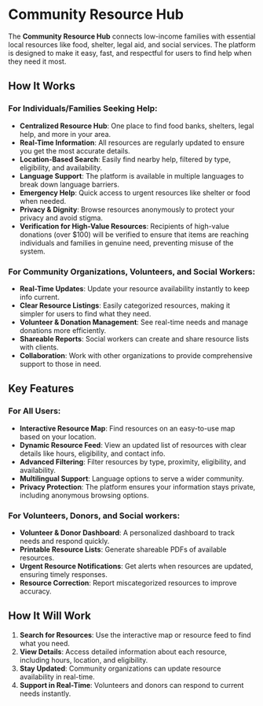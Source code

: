 # **Community Resource Hub**

The **Community Resource Hub** connects low-income families with essential local resources like food, shelter, legal aid, and social services. The platform is designed to make it easy, fast, and respectful for users to find help when they need it most.

## **How It Works**

### **For Individuals/Families Seeking Help**:
- **Centralized Resource Hub**: One place to find food banks, shelters, legal help, and more in your area.
- **Real-Time Information**: All resources are regularly updated to ensure you get the most accurate details.
- **Location-Based Search**: Easily find nearby help, filtered by type, eligibility, and availability.
- **Language Support**: The platform is available in multiple languages to break down language barriers.
- **Emergency Help**: Quick access to urgent resources like shelter or food when needed.
- **Privacy & Dignity**: Browse resources anonymously to protect your privacy and avoid stigma.
- **Verification for High-Value Resources**: Recipients of high-value donations (over $100) will be verified to ensure that items are reaching individuals and families in genuine need, preventing misuse of the system.

### **For Community Organizations, Volunteers, and Social Workers**:
- **Real-Time Updates**: Update your resource availability instantly to keep info current.
- **Clear Resource Listings**: Easily categorized resources, making it simpler for users to find what they need.
- **Volunteer & Donation Management**: See real-time needs and manage donations more efficiently.
- **Shareable Reports**: Social workers can create and share resource lists with clients.
- **Collaboration**: Work with other organizations to provide comprehensive support to those in need.


## **Key Features**

### **For All Users**:
- **Interactive Resource Map**: Find resources on an easy-to-use map based on your location.
- **Dynamic Resource Feed**: View an updated list of resources with clear details like hours, eligibility, and contact info.
- **Advanced Filtering**: Filter resources by type, proximity, eligibility, and availability.
- **Multilingual Support**: Language options to serve a wider community.
- **Privacy Protection**: The platform ensures your information stays private, including anonymous browsing options.

### **For Volunteers, Donors, and Social workers**:
- **Volunteer & Donor Dashboard**: A personalized dashboard to track needs and respond quickly.
- **Printable Resource Lists**: Generate shareable PDFs of available resources.
- **Urgent Resource Notifications**: Get alerts when resources are updated, ensuring timely responses.
- **Resource Correction**: Report miscategorized resources to improve accuracy.

## **How It Will Work**

1. **Search for Resources**: Use the interactive map or resource feed to find what you need.
2. **View Details**: Access detailed information about each resource, including hours, location, and eligibility.
3. **Stay Updated**: Community organizations can update resource availability in real-time.
4. **Support in Real-Time**: Volunteers and donors can respond to current needs instantly.